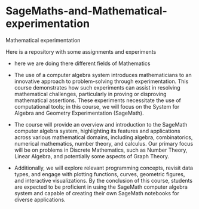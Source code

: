 # SageMaths-and-Mathematical-experimentation
Mathematical experimentation

Here is a repository with some assignments and experiments 
* here we are doing there different fields of Mathematics

*  The use of a computer algebra system introduces mathematicians to an innovative approach to problem-solving through experimentation. This course demonstrates how such experiments can assist in resolving mathematical challenges, particularly in proving or disproving mathematical assertions. These experiments necessitate the use of computational tools; in this course, we will focus on the System for Algebra and Geometry Experimentation (SageMath).

*  The course will provide an overview and introduction to the SageMath computer algebra system, highlighting its features and applications across various mathematical domains, including algebra, combinatorics, numerical mathematics, number theory, and calculus. Our primary focus will be on problems in Discrete Mathematics, such as Number Theory, Linear Algebra, and potentially some aspects of Graph Theory.

* Additionally, we will explore relevant programming concepts, revisit data types, and engage with plotting functions, curves, geometric figures, and interactive visualizations. By the conclusion of this course, students are expected to be proficient in using the SageMath computer algebra system and capable of creating their own SageMath notebooks for diverse applications. 
